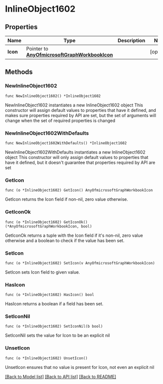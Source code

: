 # InlineObject1602

## Properties

Name | Type | Description | Notes
------------ | ------------- | ------------- | -------------
**Icon** | Pointer to [**AnyOfmicrosoftGraphWorkbookIcon**](anyOf&lt;microsoft.graph.workbookIcon&gt;.md) |  | [optional] 

## Methods

### NewInlineObject1602

`func NewInlineObject1602() *InlineObject1602`

NewInlineObject1602 instantiates a new InlineObject1602 object
This constructor will assign default values to properties that have it defined,
and makes sure properties required by API are set, but the set of arguments
will change when the set of required properties is changed

### NewInlineObject1602WithDefaults

`func NewInlineObject1602WithDefaults() *InlineObject1602`

NewInlineObject1602WithDefaults instantiates a new InlineObject1602 object
This constructor will only assign default values to properties that have it defined,
but it doesn't guarantee that properties required by API are set

### GetIcon

`func (o *InlineObject1602) GetIcon() AnyOfmicrosoftGraphWorkbookIcon`

GetIcon returns the Icon field if non-nil, zero value otherwise.

### GetIconOk

`func (o *InlineObject1602) GetIconOk() (*AnyOfmicrosoftGraphWorkbookIcon, bool)`

GetIconOk returns a tuple with the Icon field if it's non-nil, zero value otherwise
and a boolean to check if the value has been set.

### SetIcon

`func (o *InlineObject1602) SetIcon(v AnyOfmicrosoftGraphWorkbookIcon)`

SetIcon sets Icon field to given value.

### HasIcon

`func (o *InlineObject1602) HasIcon() bool`

HasIcon returns a boolean if a field has been set.

### SetIconNil

`func (o *InlineObject1602) SetIconNil(b bool)`

 SetIconNil sets the value for Icon to be an explicit nil

### UnsetIcon
`func (o *InlineObject1602) UnsetIcon()`

UnsetIcon ensures that no value is present for Icon, not even an explicit nil

[[Back to Model list]](../README.md#documentation-for-models) [[Back to API list]](../README.md#documentation-for-api-endpoints) [[Back to README]](../README.md)


